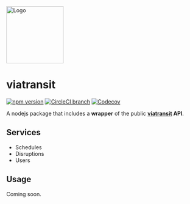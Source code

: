 <img src="https://i.goopics.net/Nxagy.jpg" alt="Logo" width="150px"/>

# viatransit

[![npm version](https://badge.fury.io/js/viatransit.svg)](https://www.npmjs.com/package/viatransit)
[![CircleCI branch](https://img.shields.io/circleci/project/github/Slaymd/viatransit-JSWrapper/master.svg?style=flat)](https://circleci.com/gh/Slaymd/viatransit-JSWrapper)
[![Codecov](https://img.shields.io/codecov/c/github/Slaymd/viatransit-JSWrapper.svg)](https://codecov.io/gh/Slaymd/viatransit-JSWrapper)

A nodejs package that includes a **wrapper** of the public **[viatransit](https://viatransit.fr) API**.

## Services

* Schedules
* Disruptions
* Users
## Usage

Coming soon.